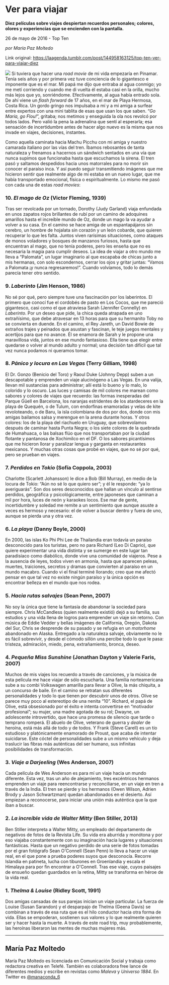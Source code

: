 # Ver para viajar

**Diez películas sobre viajes despiertan recuerdos personales; colores, olores y experiencias que se encienden con la pantalla.**

26 de mayo de 2016 - Top Ten

_por María Paz Moltedo_

Link original: https://laagenda.tumblr.com/post/144958163125/top-ten-ver-para-viajar-diez

![](https://64.media.tumblr.com/5207eda9ca472aaa0b1ae13fbab70b8d/tumblr_inline_pk1ar72cmH1t6q87u_500.jpg)
Si tuviera que hacer una *road movie* de mi vida empezaría en Pinamar. Tenía seis años y por primera vez tuve conciencia de lo gigantesco e imponente que es el mar. Mi papá me dijo que entraba al agua conmigo; yo me metí corriendo y cuando me di vuelta él estaba casi en la orilla, mucho más lejos que yo, sonriéndome. Efectivamente, al agua había entrado sola. De ahí viene un *flash forward* de 17 años, en el mar de Playa Hermosa, Costa Rica. Un gordo gringo nos impulsaba a mí y a mi amiga a surfear entre expertos con una mini tablita de esas que usan los que saben. “*Go María, go Flou!*”, gritaba; nos metimos y enseguida la ola nos revolcó por todos lados. Pero valió la pena la adrenalina que sentí al esperarla; esa sensación de incertidumbre antes de hacer algo nuevo es la misma que nos invade en viajes, decisiones, instantes.

Como aquella caminata hacia Machu Picchu con mi amiga y nuestro camarada italiano por las vías del tren. Íbamos rebosantes de tanta naturaleza y frenamos a hacernos un sándwich sentados en una vía que nunca supimos que funcionaba hasta que escuchamos la sirena. El tren pasó y saltamos despedidos hacia unos matorrales para no morir sin conocer el paraíso inca. Y así puedo seguir transmitiendo imágenes que me hicieron sentir que realmente algo de mí estaba en un nuevo lugar, que me había transportado emocional, física o espiritualmente. Lo mismo me pasó con cada una de estas *road movies*: 

### 10. *El mago de Oz* (Victor Fleming, 1939)


Tras ser revolcada por un tornado, Dorothy (Judy Garland) viaja enfundada en unos zapatos rojos brillantes de rubí por un camino de adoquines amarillos hasta el increíble mundo de Oz, donde un mago la va ayudar a volver a su casa. En el camino se hace amiga de un espantapájaros sin cerebro, un hombre de hojalata sin corazón y un león cobarde, que quieren recuperar lo que les falta. Juntos viven rarísimas situaciones, como ataques de monos voladores y bosques de manzanos furiosos, hasta que encuentran al mago, que no tenía poderes, pero les enseña que no es necesaria la magia para cumplir deseos. La idea de viajar a otro mundo me lleva a “Palomata”, un lugar imaginario al que escapaba de chicas junto a mis hermanas, con solo escondernos, cerrar los ojos y gritar juntas: “Vamos a Palomata ¡y nunca regresaremos!”. Cuando volvíamos, todo lo demás parecía tener otro sentido. 

### 9. *Laberinto* (Jim Henson, 1986)


No sé por qué, pero siempre tuve una fascinación por los laberintos. El primero que conocí fue el cordobés de pasto en Los Cocos, que me pareció gigantesco, casi como el que atraviesa Sarah (Jennifer Connelly) en *Laberinto*. Por un deseo que pide, la chica queda atrapada en uno extrañísimo, que debe atravesar en 13 horas para que su hermanito Toby no se convierta en duende. En el camino, el Rey Jareth, un David Bowie de extraños trajes y peinados que asustan y fascinan, le teje juegos mentales y acertijos para que no avance. Él se enamora de Sarah y le propone una maravillosa vida, juntos en ese mundo fantasioso. Ella tiene que elegir entre quedarse o volver al mundo adulto y normal; una decisión tan difícil que tal vez nunca podamos ni queramos tomar. 

### 8. *Pánico y locura en Las Vegas* (Terry Gilliam, 1998)


El Dr. Gonzo (Benicio del Toro) y Raoul Duke (Johnny Depp) suben a un descapotable y emprenden un viaje alucinógeno a Las Vegas. En una valija, llevan mil sustancias para administrar; allí está lo bueno y lo malo, lo colorido y lo oscuro. Las luces y camisas de mil colores me marean como sabores y colores de viajes que recuerdo: las formas inesperadas del Parque Güell en Barcelona, los naranjas estridentes de los atardeceres en la playa de Quequén, o de Tulum, con endorfinas enamoradas y velas de kite revoloteando, o de Baru, la isla colombiana de dos por dos, donde con mis amigas bailamos salsa y merengue en la arena durante horas. Y otros colores: los de la playa del riachuelo en Uruguay, que sobrevolamos después de caminar hasta Punta Negra; o los siete colores de la quebrada de Humahuaca, o las balsas flúo que nos transportaban por la ciudad flotante y pantanosa de Xochimilco en el DF. O los sabores picantísimos que me hicieron llorar y paralizar lengua y garganta en restaurantes mexicanos. Y muchas otras cosas que probé en viajes, que no sé por qué, pero se prueban en viajes. 

### 7. *Perdidos en Tokio* (Sofía Coppola, 2003)


Charlotte (Scarlett Johansson) le dice a Bob (Bill Murray), en medio de la locura de Tokio: “Aún no sé lo que quiero ser”; y él le responde: “ya lo averiguarás”. Son dos seres desconocidos que hallan un vínculo al sentirse perdidos, geográfica y psicológicamente, entre japoneses que caminan a mil por hora, luces de neón y karaokes locos. Ese mar de gente, incertidumbre y soledad me remite a un sentimiento que aunque asuste a veces es hermoso y necesario: el de volver a buscar dentro y fuera de uno, aunque se pierda una y otra vez. 

### 6. *La playa* (Danny Boyle, 2000)


En 2000, las islas Ko Phi Phi Lee de Thailandia eran todavía un paraíso desconocido para los turistas, pero no para Richard (Leo Di Caprio), que quiere experimentar una vida distinta y se sumerge en este lugar tan paradisíaco como diabólico, donde vive una comunidad de viajeros. Pese a la ausencia de leyes, todos viven en armonía, hasta que aparecen peleas, muertes, traiciones, secretos y dramas que convierten al paraíso en un mundo macabro. Cuando vi el final terminé llorando; creo que me afectó pensar en que tal vez no existe ningún paraíso y la única opción es encontrar belleza en el mundo que nos rodea. 

### 5. *Hacia rutas salvajes* (Sean Penn, 2007)


No soy la única que tiene la fantasía de abandonar la sociedad para siempre. Chris McCandless (quien realmente existió) dejó a su familia, sus estudios y una vida llena de logros para emprender un viaje sin retorno. Con música de Eddie Vedder y bellas imágenes de California, Oregón, Dakota del Sur, Chris se desprende de su pasado y se refugia en un *motorhome* abandonado en Alaska. Entregado a la naturaleza salvaje, obviamente no le es fácil sobrevivir, y desde el cómodo sillón una percibe todo lo que le pasa: tristeza, admiración, miedo, pena, extrañamiento, bronca, deseo. 

### 4. *Pequeña Miss Sunshine* (Jonathan Dayton y Valerie Faris, 2007)


Muchos de mis viajes los recuerdo a través de canciones, y la música de esta película me hace viajar de sólo escucharla. Una familia norteamericana sube a su combi Volkswagen amarilla para llevar a Olive, la más chiquita, a un concurso de baile. En el camino se retratan sus diferentes personalidades y todo lo que tienen por descubrir unos de otros. Olive se parece muy poco al estereotipo de una nenita “10”. Richard, el papá de Olive, está obsesionado por el éxito e intenta convertirse en “motivador profesional”; su mujer, una madre agotada de su rol; Dwayne, un adolescente introvertido, que hace una promesa de silencio que tarde o temprano romperá. El abuelo de Olive, veterano de guerra y *dealer* de heroína, está más allá de todo y de todos. Y Frank (Steve Carell) es un tío estudioso y platónicamente enamorado de Proust, que acaba de intentar suicidarse. Este cóctel de personalidades sube a un mismo vehículo y deja traslucir las fibras más auténticas del ser humano, sus infinitas posibilidades de transformación. 

### 3. *Viaje a Darjeeling* (Wes Anderson, 2007)



Cada película de Wes Anderson es para mí un viaje hacia un mundo diferente. Esta vez, tras un año de alejamiento, tres excéntricos hermanos emprenden un viaje para reencontrarse y reconciliarse, en un viaje en tren a través de la India. El tren se pierde y los hermanos (Owen Wilson, Adrien Brody y Jason Schwartzman) quedan abandonados en el desierto. Así empiezan a reconocerse, para iniciar una unión más auténtica que la que iban a buscar. 

### 2. *La increíble vida de Walter Mitty* (Ben Stiller, 2013)



Ben Stiller interpreta a Walter Mitty, un empleado del departamento de negativos de fotos de la Revista Life. Su vida era aburrida y monótona y por eso viajaba constantemente con su imaginación hacia lugares y situaciones fantásticas. Hasta que un negativo perdido de una serie de fotos tomadas por el gran fotógrafo Sean O'Connell (Sean Penn) lo lleva a hacer un viaje real, en el que pone a prueba poderes suyos que desconocía. Recorre Islandia en patineta, lucha con tiburones en Groenlandia y escala el Himalaya para por fin encontrar a O'Connell. Tras ese viaje, cuyos paisajes de ensueño quedan guardados en la retina, Mitty se transforma en héroe de la vida real. 

### 1. *Thelma & Louise* (Ridley Scott, 1991)


Dos amigas cansadas de sus parejas inician un viaje particular. La fuerza de Louise (Susan Sarandon) y el desparpajo de Thelma (Geena Davis) se combinan a través de esa ruta que es el hilo conductor hacia otra forma de vida. Ellas se empoderan, sostienen sus valores y lo que realmente quieren ser y hacer hasta la muerte. A través de este road trip, muy probablemente, las heroínas liberaron las mentes de muchas mujeres más. 

  




---

María Paz Moltedo
-----------------

 María Paz Moltedo es licenciada en Comunicación Social y trabaja como redactora creativa en Telefé. También es colaboradora free lance de diferentes medios y escribe en revistas como *Maleva* y *Universo 1884*. En Twitter es [@manaconda\_6](https://twitter.com/manaconda_6) 

